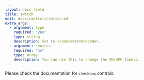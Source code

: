 ```yaml
---
layout: docs-field
title: switch
edit: docs/controls/switch.md
extra_args:
  - argument: type
    required: "yes"
    type: string
    description: Set to <code>switch</code>.
  - argument: choices
    required: "no"
    type: array
    description: You can use this to change the ON/OFF labels.
---
```


Please check the documentation for `checkbox` controls.
